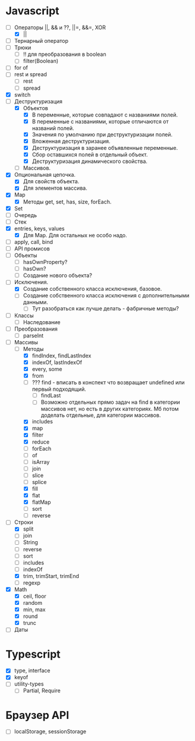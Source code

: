 # Javascript

- [ ] Операторы ||, && и ??, ||=, &&=, XOR
  - [x] ||
- [ ] Тернарный оператор
- [ ] Трюки
  - [ ] !! для преобразования в boolean
  - [ ] filter(Boolean)
- [ ] for of
- [ ] rest и spread
  - [ ] rest
  - [ ] spread
- [x] switch
- [ ] Деструктуризация
  - [x] Объектов
    - [x] В переменные, которые совпадают с названиями полей.
    - [x] В переменные с названиями, которые отличаются от названий полей.
    - [x] Значения по умолчанию при деструктуризации полей.
    - [x] Вложенная деструктуризация.
    - [x] Деструктуризация в заранее объявленные переменные.
    - [x] Сбор оставшихся полей в отдельный объект.
    - [x] Деструктуризация динамического свойства.
  - [ ] Массивов.
- [x] Опциональная цепочка.
  - [x] Для свойств объекта.
  - [x] Для элементов массива.
- [x] Map
  - [x] Методы get, set, has, size, forEach.
- [x] Set
- [ ] Очередь
- [ ] Стек
- [x] entries, keys, values
  - [x] Для Map. Для остальных не особо надо.
- [ ] apply, call, bind
- [ ] API промисов
- [ ] Объекты
  - [ ] hasOwnProperty?
  - [ ] hasOwn?
  - [ ] Создание нового объекта?
- [ ] Исключения.
  - [x] Создание собственного класса исключения, базовое.
  - [ ] Создание собственного класса исключения с дополнительными данными.
    - [ ] Тут разобраться как лучше делать - фабричные методы?
- [ ] Классы
  - [ ] Наследование
- [ ] Преобразования
  - [ ] parseInt
- [ ] Массивы
  - [ ] Методы
    - [x] findIndex, findLastIndex
    - [x] indexOf, lastIndexOf
    - [x] every, some
    - [x] from
    - [ ] ??? find - вписать в конспект что возвращает undefined или первый подходящий.
      - [ ] findLast
      - [ ] Возможно отдельных прямо задач на find в категории массивов нет, но есть в других категориях. Мб потом доделать отдельные, для категории массивов.
    - [x] includes
    - [x] map
    - [x] filter
    - [x] reduce
    - [ ] forEach
    - [ ] of
    - [ ] isArray
    - [ ] join
    - [ ] slice
    - [ ] splice
    - [x] fill
    - [x] flat
    - [x] flatMap
    - [ ] sort
    - [ ] reverse
- [ ] Строки
  - [x] split
  - [ ] join
  - [ ] String
  - [ ] reverse
  - [ ] sort
  - [ ] includes
  - [ ] indexOf
  - [x] trim, trimStart, trimEnd
  - [ ] regexp
- [x] Math
  - [x] ceil, floor
  - [x] random
  - [x] min, max
  - [x] round
  - [x] trunc
- [ ] Даты

# Typescript

- [x] type, interface
- [x] keyof
- [ ] utility-types
  - [ ] Partial, Require

# Браузер API

- [ ] localStorage, sessionStorage
